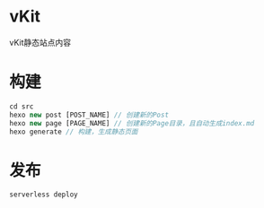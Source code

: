 
# vKit
vKit静态站点内容

# 构建
```js
cd src
hexo new post [POST_NAME] // 创建新的Post
hexo new page [PAGE_NAME] // 创建新的Page目录，且自动生成index.md
hexo generate // 构建，生成静态页面
```

# 发布
```js
serverless deploy
```
